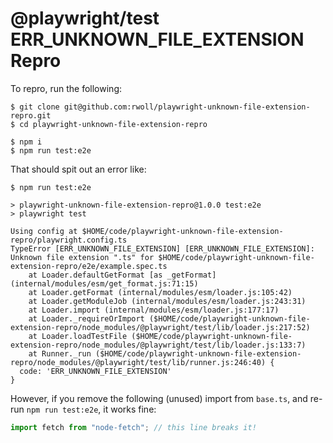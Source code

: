 @playwright/test ERR_UNKNOWN_FILE_EXTENSION Repro
=================================================

To repro, run the following:

```
$ git clone git@github.com:rwoll/playwright-unknown-file-extension-repro.git
$ cd playwright-unknown-file-extension-repro

$ npm i
$ npm run test:e2e
```

That should spit out an error like:

```
$ npm run test:e2e

> playwright-unknown-file-extension-repro@1.0.0 test:e2e
> playwright test

Using config at $HOME/code/playwright-unknown-file-extension-repro/playwright.config.ts
TypeError [ERR_UNKNOWN_FILE_EXTENSION] [ERR_UNKNOWN_FILE_EXTENSION]: Unknown file extension ".ts" for $HOME/code/playwright-unknown-file-extension-repro/e2e/example.spec.ts
    at Loader.defaultGetFormat [as _getFormat] (internal/modules/esm/get_format.js:71:15)
    at Loader.getFormat (internal/modules/esm/loader.js:105:42)
    at Loader.getModuleJob (internal/modules/esm/loader.js:243:31)
    at Loader.import (internal/modules/esm/loader.js:177:17)
    at Loader._requireOrImport ($HOME/code/playwright-unknown-file-extension-repro/node_modules/@playwright/test/lib/loader.js:217:52)
    at Loader.loadTestFile ($HOME/code/playwright-unknown-file-extension-repro/node_modules/@playwright/test/lib/loader.js:133:7)
    at Runner._run ($HOME/code/playwright-unknown-file-extension-repro/node_modules/@playwright/test/lib/runner.js:246:40) {
  code: 'ERR_UNKNOWN_FILE_EXTENSION'
}
```

However, if you remove the following (unused) import from `base.ts`, and re-run
`npm run test:e2e`, it works fine:

```js
import fetch from "node-fetch"; // this line breaks it!
```
